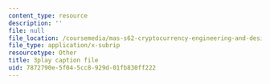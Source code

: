 ```yaml
---
content_type: resource
description: ''
file: null
file_location: /coursemedia/mas-s62-cryptocurrency-engineering-and-design-spring-2018/7872790e5f045cc8929d01fb830ff222_7o5shPC0R2k.vtt
file_type: application/x-subrip
resourcetype: Other
title: 3play caption file
uid: 7872790e-5f04-5cc8-929d-01fb830ff222
---
```

